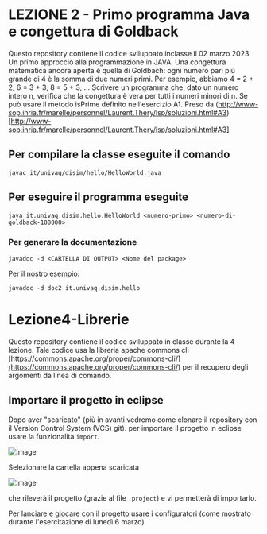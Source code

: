# LEZIONE 2 - Primo programma Java e congettura di Goldback
Questo repository contiene il codice sviluppato inclasse il 02 marzo 2023. Un primo approccio alla programmazione in JAVA.
Una congettura matematica ancora aperta è quella di Goldbach: ogni numero pari piú grande di 4 è la somma di due numeri primi. Per esempio, abbiamo 4 = 2 + 2, 6 = 3 + 3, 8 = 5 + 3, ...
Scrivere un programma che, dato un numero intero n, verifica che la congettura è vera per tutti i numeri minori di n. Se può usare il metodo isPrime definito nell'esercizio A1. Preso da (http://www-sop.inria.fr/marelle/personnel/Laurent.Thery/lsp/soluzioni.html#A3)[http://www-sop.inria.fr/marelle/personnel/Laurent.Thery/lsp/soluzioni.html#A3]
## Per compilare la classe eseguite il comando

```javac it/univaq/disim/hello/HelloWorld.java```

## Per eseguire il programma eseguite
```java it.univaq.disim.hello.HelloWorld <numero-primo> <numero-di-goldback-100000>```

### Per generare la documentazione
```javadoc -d <CARTELLA DI OUTPUT> <Nome del package>```

Per il nostro esempio:

```javadoc -d doc2 it.univaq.disim.hello```

# Lezione4-Librerie
Questo repository contiene il codice sviluppato in classe durante la 4 lezione. Tale codice usa la libreria apache commons cli [https://commons.apache.org/proper/commons-cli/](https://commons.apache.org/proper/commons-cli/) per il recupero degli argomenti da linea di comando.

## Importare il progetto in eclipse
Dopo aver "scaricato" (più in avanti vedremo come clonare il repository con il Version Control System (VCS) git). per importare il progetto in eclipse usare la funzionalità ```import```.

![image](https://user-images.githubusercontent.com/7288605/224267468-e702cc98-d828-42d8-b95f-23ce7628b3f7.png)

Selezionare la cartella appena scaricata

![image](https://user-images.githubusercontent.com/7288605/224267921-bea7349c-59b2-4ce5-88d4-d4b7e914dedb.png)

che rileverà il progetto (grazie al file ```.project```) e vi permetterà di importarlo.

Per lanciare e giocare con il progetto usare i configuratori (come mostrato durante l'esercitazione di lunedì 6 marzo).
